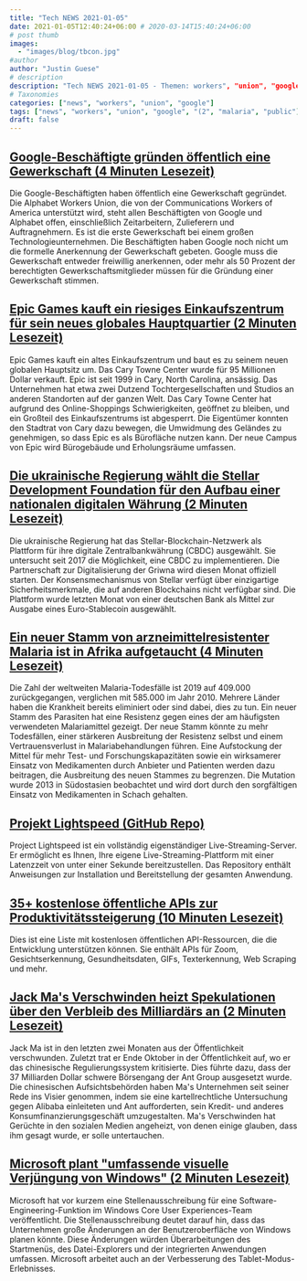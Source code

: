 ```yaml
---
title: "Tech NEWS 2021-01-05"
date: 2021-01-05T12:40:24+06:00 # 2020-03-14T15:40:24+06:00
# post thumb
images:
  - "images/blog/tbcon.jpg"
#author
author: "Justin Guese"
# description
description: "Tech NEWS 2021-01-05 - Themen: workers", "union", "google"
# Taxonomies
categories: ["news", "workers", "union", "google"]
tags: ["news", "workers", "union", "google", "(2", "malaria", "public"]
draft: false
---
```


## [Google-Beschäftigte gründen öffentlich eine Gewerkschaft (4 Minuten Lesezeit)](https://www.vice.com/en/article/3an5q9/google-workers-publicly-launch-union/1/01000176d23bdcdd-a54842df-d4c0-4c9e-b1b1-9932ca844ca1-000000/ZW_l45JBdDXfoe8O9625QwJrkWUVyatVFSlCoUg3bbo=174)

 Die Google-Beschäftigten haben öffentlich eine Gewerkschaft gegründet. Die Alphabet Workers Union, die von der Communications Workers of America unterstützt wird, steht allen Beschäftigten von Google und Alphabet offen, einschließlich Zeitarbeitern, Zulieferern und Auftragnehmern. Es ist die erste Gewerkschaft bei einem großen Technologieunternehmen. Die Beschäftigten haben Google noch nicht um die formelle Anerkennung der Gewerkschaft gebeten. Google muss die Gewerkschaft entweder freiwillig anerkennen, oder mehr als 50 Prozent der berechtigten Gewerkschaftsmitglieder müssen für die Gründung einer Gewerkschaft stimmen.

## [Epic Games kauft ein riesiges Einkaufszentrum für sein neues globales Hauptquartier (2 Minuten Lesezeit)](https://www.polygon.com/2021/1/4/22213102/epic-games-buys-mall-new-headquarters-cary-towne-center/1/01000176d23bdcdd-a54842df-d4c0-4c9e-b1b1-9932ca844ca1-000000/lKU5dcgdF3nespp2n_yMFNLTQ4nKcIcFyMPzz-Bg6CU=174)

 Epic Games kauft ein altes Einkaufszentrum und baut es zu seinem neuen globalen Hauptsitz um. Das Cary Towne Center wurde für 95 Millionen Dollar verkauft. Epic ist seit 1999 in Cary, North Carolina, ansässig. Das Unternehmen hat etwa zwei Dutzend Tochtergesellschaften und Studios an anderen Standorten auf der ganzen Welt. Das Cary Towne Center hat aufgrund des Online-Shoppings Schwierigkeiten, geöffnet zu bleiben, und ein Großteil des Einkaufszentrums ist abgesperrt. Die Eigentümer konnten den Stadtrat von Cary dazu bewegen, die Umwidmung des Geländes zu genehmigen, so dass Epic es als Bürofläche nutzen kann. Der neue Campus von Epic wird Bürogebäude und Erholungsräume umfassen.

## [Die ukrainische Regierung wählt die Stellar Development Foundation für den Aufbau einer nationalen digitalen Währung (2 Minuten Lesezeit)](https://www.coindesk.com/ukraine-government-picks-stellar-to-help-build-national-digital-currency/1/01000176d23bdcdd-a54842df-d4c0-4c9e-b1b1-9932ca844ca1-000000/koEfOumtTpvo4aA7-1OUp99yFCqX2afdV7ZK7yJjCmg=174)

 Die ukrainische Regierung hat das Stellar-Blockchain-Netzwerk als Plattform für ihre digitale Zentralbankwährung (CBDC) ausgewählt. Sie untersucht seit 2017 die Möglichkeit, eine CBDC zu implementieren. Die Partnerschaft zur Digitalisierung der Griwna wird diesen Monat offiziell starten. Der Konsensmechanismus von Stellar verfügt über einzigartige Sicherheitsmerkmale, die auf anderen Blockchains nicht verfügbar sind. Die Plattform wurde letzten Monat von einer deutschen Bank als Mittel zur Ausgabe eines Euro-Stablecoin ausgewählt.

## [Ein neuer Stamm von arzneimittelresistenter Malaria ist in Afrika aufgetaucht (4 Minuten Lesezeit)](https://www.scientificamerican.com/article/a-new-strain-of-drug-resistant-malaria-has-sprung-up-in-africa//1/01000176d23bdcdd-a54842df-d4c0-4c9e-b1b1-9932ca844ca1-000000/11tIx332c-1Y_-2UxNPDPkTG893uDJltjLr-K83TXxo=174)

 Die Zahl der weltweiten Malaria-Todesfälle ist 2019 auf 409.000 zurückgegangen, verglichen mit 585.000 im Jahr 2010. Mehrere Länder haben die Krankheit bereits eliminiert oder sind dabei, dies zu tun. Ein neuer Stamm des Parasiten hat eine Resistenz gegen eines der am häufigsten verwendeten Malariamittel gezeigt. Der neue Stamm könnte zu mehr Todesfällen, einer stärkeren Ausbreitung der Resistenz selbst und einem Vertrauensverlust in Malariabehandlungen führen. Eine Aufstockung der Mittel für mehr Test- und Forschungskapazitäten sowie ein wirksamerer Einsatz von Medikamenten durch Anbieter und Patienten werden dazu beitragen, die Ausbreitung des neuen Stammes zu begrenzen. Die Mutation wurde 2013 in Südostasien beobachtet und wird dort durch den sorgfältigen Einsatz von Medikamenten in Schach gehalten.

## [Projekt Lightspeed (GitHub Repo)](https://github.com/GRVYDEV/Project-Lightspeed/1/01000176d23bdcdd-a54842df-d4c0-4c9e-b1b1-9932ca844ca1-000000/zSCU-JfjcTMiIzVhSqdXR9r3v39bvHAf9WcuZcy9o2o=174)

 Project Lightspeed ist ein vollständig eigenständiger Live-Streaming-Server. Er ermöglicht es Ihnen, Ihre eigene Live-Streaming-Plattform mit einer Latenzzeit von unter einer Sekunde bereitzustellen. Das Repository enthält Anweisungen zur Installation und Bereitstellung der gesamten Anwendung.

## [35+ kostenlose öffentliche APIs zur Produktivitätssteigerung (10 Minuten Lesezeit)](https://blog.idrisolubisi.com/35-free-public-apis-to-improve-productivity/1/01000176d23bdcdd-a54842df-d4c0-4c9e-b1b1-9932ca844ca1-000000/5wObwQmWfZzbg4H5osL44KwVihKalB2y-wC8HMhcyYo=174)

 Dies ist eine Liste mit kostenlosen öffentlichen API-Ressourcen, die die Entwicklung unterstützen können. Sie enthält APIs für Zoom, Gesichtserkennung, Gesundheitsdaten, GIFs, Texterkennung, Web Scraping und mehr.

## [Jack Ma's Verschwinden heizt Spekulationen über den Verbleib des Milliardärs an (2 Minuten Lesezeit)](https://www.reuters.com/article/us-china-ant-group-jack-ma-idUSKBN2991DA/1/01000176d23bdcdd-a54842df-d4c0-4c9e-b1b1-9932ca844ca1-000000/omGAsjtjN4L29JrD0gxHQl_o1-xPA-X-cuLxThN34mE=174)

 Jack Ma ist in den letzten zwei Monaten aus der Öffentlichkeit verschwunden. Zuletzt trat er Ende Oktober in der Öffentlichkeit auf, wo er das chinesische Regulierungssystem kritisierte. Dies führte dazu, dass der 37 Milliarden Dollar schwere Börsengang der Ant Group ausgesetzt wurde. Die chinesischen Aufsichtsbehörden haben Ma's Unternehmen seit seiner Rede ins Visier genommen, indem sie eine kartellrechtliche Untersuchung gegen Alibaba einleiteten und Ant aufforderten, sein Kredit- und anderes Konsumfinanzierungsgeschäft umzugestalten. Ma's Verschwinden hat Gerüchte in den sozialen Medien angeheizt, von denen einige glauben, dass ihm gesagt wurde, er solle untertauchen.

## [Microsoft plant "umfassende visuelle Verjüngung von Windows" (2 Minuten Lesezeit)](https://www.theverge.com/2021/1/4/22212817/microsoft-windows-10-visual-changes-update-sun-valley-2021/1/01000176d23bdcdd-a54842df-d4c0-4c9e-b1b1-9932ca844ca1-000000/nBePa-ayxtSIp3SF3amIjfVDqe0Pu5oIsQ2DHbb87YU=174)

 Microsoft hat vor kurzem eine Stellenausschreibung für eine Software-Engineering-Funktion im Windows Core User Experiences-Team veröffentlicht. Die Stellenausschreibung deutet darauf hin, dass das Unternehmen große Änderungen an der Benutzeroberfläche von Windows planen könnte. Diese Änderungen würden Überarbeitungen des Startmenüs, des Datei-Explorers und der integrierten Anwendungen umfassen. Microsoft arbeitet auch an der Verbesserung des Tablet-Modus-Erlebnisses.

